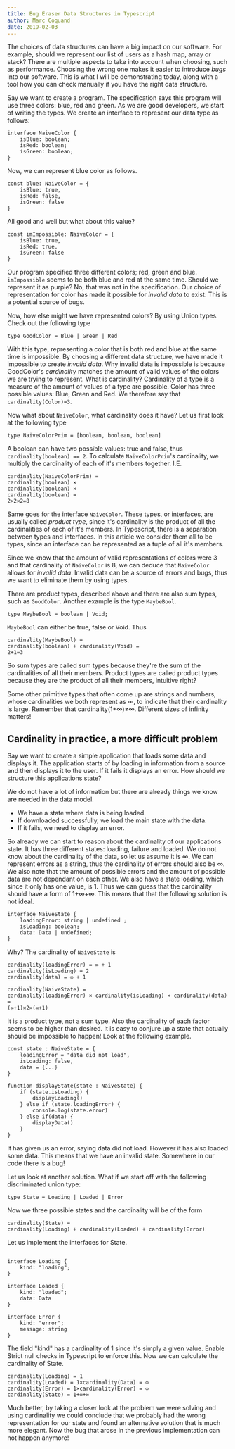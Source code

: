 ```yaml
---
title: Bug Eraser Data Structures in Typescript
author: Marc Coquand
date: 2019-02-03
---
```


The choices of data structures can have a big impact on our software. For
example, should we represent our list of users as a hash map, array or stack?
There are multiple aspects to take into account when choosing, such as
performance. Choosing the wrong one makes it easier to introduce _bugs_ into our
software. This is what I will be demonstrating today, along with a tool how you
can check manually if you have the right data structure.

Say we want to create a program. The specification says this program will use
three colors: blue, red and green. As we are good developers, we start of
writing the types. We create an interface to represent our data type as follows:

```
interface NaiveColor {
    isBlue: boolean;
    isRed: boolean;
    isGreen: boolean;
}
```

Now, we can represent blue color as follows.

```
const blue: NaiveColor = {
    isBlue: true,
    isRed: false,
    isGreen: false
}
```

All good and well but what about this value?

```
const imImpossible: NaiveColor = {
    isBlue: true,
    isRed: true,
    isGreen: false
}
```

Our program specified three different colors; red, green and blue.
`imImpossible` seems to be both blue and red at the same time. Should we
represent it as purple? No, that was not in the specification. Our choice of
representation for color has made it possible for _invalid data_ to exist.
This is a potential source of bugs.

Now, how else might we have represented colors? By using Union types. Check out
the following type

```
type GoodColor = Blue | Green | Red
```

With this type, representing a color that is both red and blue at the same time
is impossible. By choosing a different data structure, we have made it
impossible to create _invalid data_. Why invalid data is impossible is because
GoodColor's _cardinality_ matches the amount of valid values of the colors we
are trying to represent. What is cardinality? Cardinality of a type is a measure
of the amount of values of a type are possible. Color has three possible values:
Blue, Green and Red. We therefore say that `cardinality(Color)=3`.

Now what about `NaiveColor`, what cardinality does it have? Let us first look at
the following type

```
type NaiveColorPrim = [boolean, boolean, boolean]
```

A boolean can have two possible values: true and false, thus
`cardinality(boolean) == 2`. To calculate `NaiveColorPrim`'s cardinality,
we multiply the cardinality of each of it's members together. I.E.

```
cardinality(NaiveColorPrim) =
cardinality(boolean) ×
cardinality(boolean) ×
cardinality(boolean) =
2×2×2=8
```

Same goes for the interface `NaiveColor`. These types, or interfaces, are
usually called _product type_, since it's cardinality is the product of all the
cardinalities of each of it's members. In Typescript, there is a separation
between types and interfaces. In this article we consider them all to be
types, since an interface can be represented as a tuple of all it's members.

Since we know that the amount of valid representations of colors were 3 and that
cardinality of `NaiveColor` is 8, we can deduce that `NaiveColor` allows for
_invalid data_. Invalid data can be a source of errors and bugs, thus we want to
eliminate them by using types.

There are product types, described above and there are also sum types, such as
`GoodColor`. Another example is the type `MaybeBool`.

```
type MaybeBool = boolean | Void;
```

`MaybeBool` can either be true, false or Void. Thus

```
cardinality(MaybeBool) =
cardinality(boolean) + cardinality(Void) =
2+1=3
```

So sum types are called sum types because they're the sum of the cardinalities
of all their members. Product types are called product types because they are
the product of all their members, intuitive right?

Some other primitive types that often come up are strings and numbers, whose
cardinalities we both represent as ∞, to indicate that their cardinality is
large. Remember that cardinality(1+∞)≠∞. Different sizes of infinity matters!

## Cardinality in practice, a more difficult problem

Say we want to create a simple application that loads some data and displays it.
The application starts of by loading in information from a source and then
displays it to the user. If it fails it displays an error. How should we
structure this applications state?

We do not have a lot of information but there are already things we know are
needed in the data model.

- We have a state where data is being loaded.
- If downloaded successfully, we load the main state with the data.
- If it fails, we need to display an error.

So already we can start to reason about the cardinality of our applications
state. It has three different states: loading, failure and loaded. We do not
know about the cardinality of the data, so let us assume it is ∞. We can
represent errors as a string, thus the cardinality of errors should also be ∞.
We also note that the amount of possible errors and the amount of possible data
are not dependant on each other. We also have a state loading, which since it
only has one value, is 1. Thus we can guess that the cardinality should have a
form of 1+∞+∞. This means that that the following solution is not ideal.

```
interface NaiveState {
    loadingError: string | undefined ;
    isLoading: boolean;
    data: Data | undefined;
}
```

Why? The cardinality of `NaiveState` is

```
cardinality(loadingError) = ∞ + 1
cardinality(isLoading) = 2
cardinality(data) = ∞ + 1

cardinality(NaiveState) =
cardinality(loadingError) × cardinality(isLoading) × cardinality(data) =
(∞+1)×2×(∞+1)
```

It is a product type, not a sum type. Also the cardinality of each factor seems
to be higher than desired. It is easy to conjure up a state that actually should
be impossible to happen! Look at the following example.

```
const state : NaiveState = {
    loadingError = "data did not load",
    isLoading: false,
    data = {...}
}

function displayState(state : NaiveState) {
    if (state.isLoading) {
        displayLoading()
    } else if (state.loadingError) {
        console.log(state.error)
    } else if(data) {
        displayData()
    }
}
```

It has given us an error, saying data did not load. However it has also loaded
some data. This means that we have an invalid state. Somewhere in our code there
is a bug!

Let us look at another solution. What if we start off with the following
discriminated union type:

```
type State = Loading | Loaded | Error
```

Now we three possible states and the cardinality will be of the form

```
cardinality(State) =
cardinality(Loading) + cardinality(Loaded) + cardinality(Error)
```

Let us implement the interfaces for State.

```

interface Loading {
    kind: "loading";
}

interface Loaded {
    kind: "loaded";
    data: Data
}

interface Error {
    kind: "error";
    message: string
}

```

The field "kind" has a cardinality of 1 since it's simply a given value. Enable
Strict null checks in Typescript to enforce this. Now we can calculate the
cardinality of State.

```
cardinality(Loading) = 1
cardinality(Loaded) = 1×cardinality(Data) = ∞
cardinality(Error) = 1×cardinality(Error) = ∞
cardinality(State) = 1+∞+∞
```

Much better, by taking a closer look at the problem we were solving and using
cardinality we could conclude that we probably had the wrong representation for
our state and found an alternative solution that is much more elegant. Now the
bug that arose in the previous implementation can not happen anymore!
